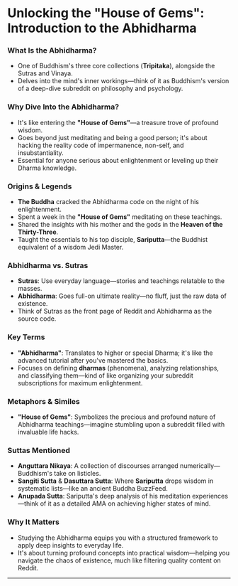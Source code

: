 
# Unlocking the "House of Gems": Introduction to the Abhidharma

### **What Is the Abhidharma?**
- One of Buddhism's three core collections (**Tripitaka**), alongside the Sutras and Vinaya.
- Delves into the mind's inner workings—think of it as Buddhism's version of a deep-dive subreddit on philosophy and psychology.

### **Why Dive Into the Abhidharma?**
- It's like entering the **"House of Gems"**—a treasure trove of profound wisdom.
- Goes beyond just meditating and being a good person; it's about hacking the reality code of impermanence, non-self, and insubstantiality.
- Essential for anyone serious about enlightenment or leveling up their Dharma knowledge.

### **Origins & Legends**
- **The Buddha** cracked the Abhidharma code on the night of his enlightenment.
- Spent a week in the **"House of Gems"** meditating on these teachings.
- Shared the insights with his mother and the gods in the **Heaven of the Thirty-Three**.
- Taught the essentials to his top disciple, **Sariputta**—the Buddhist equivalent of a wisdom Jedi Master.

### **Abhidharma vs. Sutras**
- **Sutras**: Use everyday language—stories and teachings relatable to the masses.
- **Abhidharma**: Goes full-on ultimate reality—no fluff, just the raw data of existence.
- Think of Sutras as the front page of Reddit and Abhidharma as the source code.

### **Key Terms**
- **"Abhidharma"**: Translates to higher or special Dharma; it's like the advanced tutorial after you've mastered the basics.
- Focuses on defining **dharmas** (phenomena), analyzing relationships, and classifying them—kind of like organizing your subreddit subscriptions for maximum enlightenment.

### **Metaphors & Similes**
- **"House of Gems"**: Symbolizes the precious and profound nature of Abhidharma teachings—imagine stumbling upon a subreddit filled with invaluable life hacks.

### **Suttas Mentioned**
- **Anguttara Nikaya**: A collection of discourses arranged numerically—Buddhism's take on listicles.
- **Sangiti Sutta** & **Dasuttara Sutta**: Where **Sariputta** drops wisdom in systematic lists—like an ancient Buddha BuzzFeed.
- **Anupada Sutta**: Sariputta's deep analysis of his meditation experiences—think of it as a detailed AMA on achieving higher states of mind.

### **Why It Matters**
- Studying the Abhidharma equips you with a structured framework to apply deep insights to everyday life.
- It's about turning profound concepts into practical wisdom—helping you navigate the chaos of existence, much like filtering quality content on Reddit.

---
